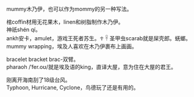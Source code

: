 mummy木乃伊，也可以作为mommy的另一种写法。

棺coffin材用无花果木，linen和树脂制作木乃伊。  
神祇shén qí。  
ankh安卡，amulet，游戏王死者苏生。☥ 𓋹
圣甲虫scarab就是屎壳郎。蜣螂。  
mummy wrapping，埃及人喜欢在木乃伊裹布上画画。  

bracelet bracket brac-双臂。  
pharaoh /ˈfer.oʊ/就是埃及语的king，直译大屋，意为住在大屋的君王。

刚离开海南刮了18级台风。  
Typhoon, Hurricane, Cyclone，鸟德玩了还是有用的。